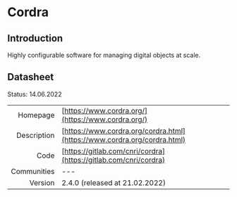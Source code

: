 # Cordra

## Introduction
Highly configurable software for managing digital objects at scale.

## Datasheet

Status: 14.06.2022

|              |                                                                             |
| ------------:| :-------------------------------------------------------------------------- |
| Homepage     | [https://www.cordra.org/](https://www.cordra.org/)                          | 
| Description  | [https://www.cordra.org/cordra.html](https://www.cordra.org/cordra.html)    | 
| Code         | [https://gitlab.com/cnri/cordra](https://gitlab.com/cnri/cordra)            | 
| Communities  | ---                                                                         |
| Version      | 2.4.0 (released at 21.02.2022)                                              |

